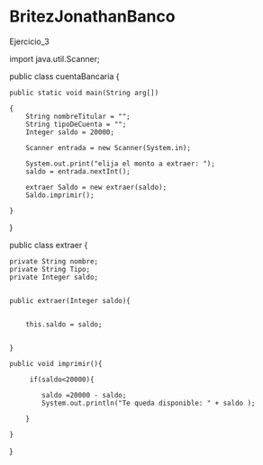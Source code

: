 # BritezJonathanBanco
Ejercicio_3

import java.util.Scanner;

public class cuentaBancaria {

    public static void main(String arg[])
    
    {
        String nombreTitular = "";
        String tipoDeCuenta = "";
        Integer saldo = 20000;
        
        Scanner entrada = new Scanner(System.in);
        
        System.out.print("elija el monto a extraer: ");
        saldo = entrada.nextInt();
        
        extraer Saldo = new extraer(saldo);
        Saldo.imprimir();
       
    }
}


public class extraer {
    
    private String nombre;
    private String Tipo;
    private Integer saldo;
    
    
    public extraer(Integer saldo){
        
       
        this.saldo = saldo;
        
    
    }
    
    public void imprimir(){
        
         if(saldo<20000){
        
            saldo =20000 - saldo;
            System.out.println("Te queda disponible: " + saldo );
         
        }
    
    }
}
